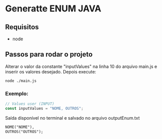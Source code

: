 # Generatte ENUM JAVA

## Requisitos
- node

## Passos para rodar o projeto
Alterar o valor da constante "inputValues" na linha 10 do arquivo main.js e inserir os valores desejado. Depois execute:

```bash
node ./main.js
```

### Exemplo:
```js
// Values user (INPUT)
const inputValues = "NOME, OUTROS";
```

Saída disponível no terminal e salvado no arquivo outputEnum.txt

```txt
NOME("NOME"),
OUTROS("OUTROS");
```